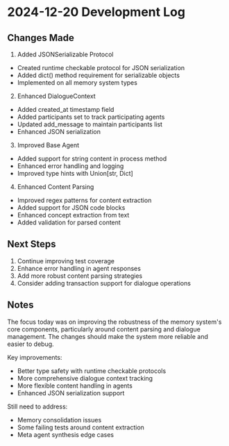 # 2024-12-20 Development Log

## Changes Made

1. Added JSONSerializable Protocol
- Created runtime checkable protocol for JSON serialization
- Added dict() method requirement for serializable objects
- Implemented on all memory system types

2. Enhanced DialogueContext
- Added created_at timestamp field
- Added participants set to track participating agents
- Updated add_message to maintain participants list
- Enhanced JSON serialization

3. Improved Base Agent
- Added support for string content in process method
- Enhanced error handling and logging
- Improved type hints with Union[str, Dict]

4. Enhanced Content Parsing
- Improved regex patterns for content extraction
- Added support for JSON code blocks
- Enhanced concept extraction from text
- Added validation for parsed content

## Next Steps

1. Continue improving test coverage
2. Enhance error handling in agent responses
3. Add more robust content parsing strategies
4. Consider adding transaction support for dialogue operations

## Notes

The focus today was on improving the robustness of the memory system's core components, particularly around content parsing and dialogue management. The changes should make the system more reliable and easier to debug.

Key improvements:
- Better type safety with runtime checkable protocols
- More comprehensive dialogue context tracking
- More flexible content handling in agents
- Enhanced JSON serialization support

Still need to address:
- Memory consolidation issues
- Some failing tests around content extraction
- Meta agent synthesis edge cases
